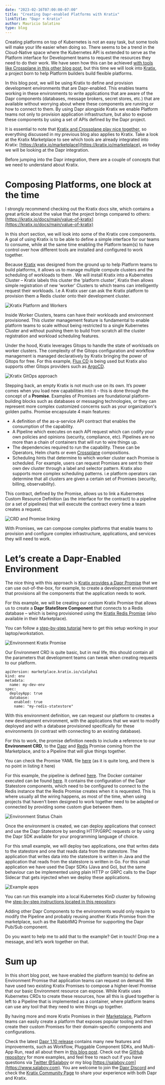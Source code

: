 ```yaml
---
date: "2023-02-16T07:00:00-07:00"
title: "Creating Dapr-enabled Platforms with Kratix"
linkTitle: "Dapr + Kratix"
author: Mauricio Salatino
type: blog
---
```


Creating platforms on top of Kubernetes is not an easy task, but some tools will make your life easier when doing so. There seems to be a trend in the Cloud-Native space where the Kubernetes API is extended to serve as the Platform interface for Development teams to request the resources they need to do their work. We have seen how this can be achieved [with tools like Crossplane in this other blog post](https://blog.crossplane.io/crossplane-and-dapr/), but this time we will look into [Kratix](kratix.io), a project born to help Platform builders build flexible platforms. 

In this blog post, we will be using Kratix to define and provision development environments that are Dapr-enabled. This enables teams working in these environments to write applications that are aware of the Dapr components (databases, message brokers, secret stores, etc.) that are available without worrying about where these components are running or how to connect to them. By using Dapr alongside Kratix we enable Platform teams not only to provision application infrastructure, but also to expose these components by using a set of APIs defined by the Dapr project.

It is essential to note that [Kratix and Crossplane play nice together](https://www.syntasso.io/post/kratix-and-crossplane), so everything discussed in my previous blog also applies to Kratix. Take a look at the Kratix Marketplace to see which tools are already integrated into Kratix: [https://kratix.io/marketplace](https://kratix.io/marketplace), as today we will be looking at the Dapr integration. 

Before jumping into the Dapr integration, there are a couple of concepts that we need to understand about Kratix.

# Composing Platforms, one block at the time

I strongly recommend checking out the Kratix docs site, which contains a great article about the value that the project brings compared to others: [https://kratix.io/docs/main/value-of-kratix](https://kratix.io/docs/main/value-of-kratix) 

In this short section, we will look into some of the Kratix core components. A goal of using Kratix is to be able to define a simple interface for our teams to consume, while at the same time enabling the Platform team(s) to have control over how different tools are installed and configured to work together. 

Because [Kratix](https://kratix.io) was designed from the ground up to help Platform teams to build platforms, it allows us to  manage multiple compute clusters and the scheduling of workloads to them . We will install Kratix into a Kubernetes Cluster – Kratix labels this cluster the ‘platform cluster’, Kratix then allows simple registration of new ‘worker’ Clusters to which teams can intelligently request their workloads. I.e A Kratix user can ask the Kratix platform to provision them a Redis cluster onto their development cluster. 

![Kratix Platform and Workers](dapr-kratix-01.png "Kratix Platform and Workers")

Inside Worker Clusters, teams can have their workloads and environment provisioned. This cluster management feature is fundamental to enable platform teams to scale without being restricted to a single Kubernetes Cluster and without pushing them to build from scratch all the cluster registration and workload scheduling features. 

Under the hood, Kratix leverages Gitops to handle the state of workloads on worker clusters. The complexity of the Gitops configuration and workflow management is managed declaratively by Kratix bringing the power of Gitops for free. For this example, [Flux CD]() is being used but Kratix also supports other Gitops providers such as [ArgoCD](). 

![Kratix GitOps approach](dapr-kratix-02.png "Kratix GitOps approach")

Stepping back, an empty Kratix is not much use on its own. It’s power comes when you load new capabilities into it – this is done through the concept of a **Promise**. Examples of Promises are foundational platform-building blocks such as databases or messaging technologies, or they can represent more complex customized concerns such as your organization's golden paths. Promise encapsulate 4 main features:

* A definition of the as-a-service API contract that enables the consumption of the capability. 
* A Pipeline which executes on each API request which can codify your own policies and opinions (security, compliance, etc). Pipelines are no more than a chain of containers that will run to wire things up.  
* The dependencies required to run the capability. These can be Operators, Helm charts or even [Crossplane](https://crossplane.io) compositions. 
* Scheduling hints that determine to which worker cluster each Promise is scheduled. For example, users can request Promises are sent to their own dev cluster through a label and selector pattern. Kratix also supports more complex scheduling patterns. i.e platform operators can determine that all clusters are given a certain set of Promises (security, billing, observability).  


This contract, defined by the Promise, allows us to link a Kubernetes Custom Resource Definition (as the interface for the contract) to a pipeline (or a set of pipelines) that will execute the contract every time a team creates a request. 


![CRD and Promise linking](dapr-kratix-03.png "CRD and Promise linking")

With Promises, we can compose complex platforms that enable teams to provision and configure complex infrastructure, applications, and services they will need to work.  


# Let’s create a Dapr-Enabled Environment

The nice thing with this approach is [Kratix provides a Dapr Promise](https://github.com/syntasso/kratix-marketplace/tree/main/dapr) that we can use out-of-the-box, for example, to create a development environment that provisions all the components that the application needs to work.

For this example, we will be creating our custom Kratix Promise that allows us to create a **Dapr StateStore Component** that connects to a Redis database – which is being provisioned using the [Kratix Redis Promise](kratix.io/marketplace) (also available in their Marketplace). 

You can follow a [step-by-step tutorial](https://github.com/salaboy/from-monolith-to-k8s/tree/main/platform/dapr-kratix) here to get this setup working in your laptop/workstation.

![Environment Kratix Promise](dapr-kratix-04.png "Environment Kratix Promise")

Our Environment CRD is quite basic, but in real life, this should contain all the parameters that development teams can tweak when creating requests to our platform. 

```
apiVersion: marketplace.kratix.io/v1alpha1
kind: env
metadata:
  name: my-dev-env
spec:
  deployApp: true
  database:   
    enabled: true
    name: "my-redis-statestore"
```

With this environment definition, we can request our platform to creates a new development environment, with the applications that we want to modify deployed and with a database provisioned specifically for these environments (in contrast with connecting to an existing database). 

For this to work, the promise definition needs to include a reference to our **Environment CRD**, to the [Dapr]() and [Redis]() Promise coming from the Marketplace, and to a Pipeline that will glue things together. 

You can check the Promise YAML file [here](https://github.com/salaboy/from-monolith-to-k8s/blob/main/platform/dapr-kratix/env-promise/promise.yaml) (as it is quite long, and there is no point in listing it here)

For this example, the pipeline is defined [here](https://github.com/salaboy/from-monolith-to-k8s/blob/main/platform/dapr-kratix/env-promise/promise.yaml#L4238). The Docker container executed can be found [here](https://github.com/salaboy/from-monolith-to-k8s/tree/main/platform/dapr-kratix/env-promise/internal/request-pipeline). It contains the configuration of the Dapr Statestore components, which need to be configured to connect to the Redis instance that the Redis Promise creates when it is requested. This is where usually all the wiring happens, as most of the time, when using projects that haven’t been designed to work together need to be adapted or connected by providing some custom glue between them. 

![Environment Status Chain](dapr-kratix-05.png "Environment Status Chain")

Once the environment is created, we can deploy applications that connect and use the Dapr Statestore by sending HTTP/GRPC requests or by using the Dapr SDK available for your programming language of choice. 

For this small example, we will deploy two applications, one that writes data to the statestore and one that reads data from the statestore. The application that writes data into the statestore is written in Java and the application that reads from the statestore is written in Go. For this small application we have used the Dapr SDKs (Java and Go), but the same behaviour can be implemented using plain HTTP or GRPC calls to the Dapr Sidecar that gets injected when we deploy these applications. 

![Example apps](dapr-kratix-06.png "Example apps")
 
You can run this example into a local Kubernetes KinD cluster by following the [step-by-step instructions located in this repository](https://github.com/salaboy/from-monolith-to-k8s/tree/main/platform/dapr-kratix/).

Adding other Dapr Components to the environments would only require to modify the Pipeline and probably reusing another Kratix Promise from the marketplace, such as the RabbitMQ Promise for supporting the Dapr Pub/Sub component. 

Do you want to help me to add that to the example? Get in touch! Drop me a message, and let’s work together on that. 

# Sum up

In this short blog post, we have enabled the platform team(s) to define an Environment Promise that application teams can request on demand. We have used two existing Kratix Promises to compose a higher-level Promise that our basic Environment resource can expose. While Kratix uses Kubernetes CRDs to create these resources, how all this is glued together is left to a Pipeline that is implemented as a container, where platform teams can use any tool that they need to wire things up together. 

By having more and more Kratix Promises in their [Marketplace](https://kratix.io/marketplace), Platform teams can easily create a platform that exposes popular tooling and then create their custom Promises for their domain-specific components and configurations.

Check the latest [Dapr 1.10 release](https://github.com/dapr/dapr/releases/tag/v1.10.0) contains many new features and improvements, such as Workflow, Pluggable Component SDKs, and Multi-App Run, read all about them in [this blog post](https://www.diagrid.io/blog/dapr-1-10-release-highlights).  Check out the [GitHub repository](https://github.com/salaboy/from-monolith-to-k8s/platform/) for more examples, and feel free to reach out if you have questions via [Twitter @Salaboy](https://twitter.com/salaboy) or my blog [https://salaboy.com](https://www.salaboy.com). You are welcome to join the [Dapr Discord](https://discord.com/invite/ptHhX6jc34) and check the [Kratix Community Page](https://kratix.io/docs/main/community) to share your experience with both Dapr and Kratix.



